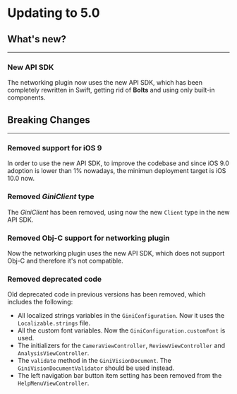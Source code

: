Updating to 5.0
=============================

## What's new?
---

### New API SDK
The networking plugin now uses the new API SDK, which has been completely rewritten in Swift, getting rid of  **Bolts** and using only built-in components.

## Breaking Changes
---

### Removed support for iOS 9
In order to use the new API SDK, to improve the codebase and since iOS 9.0 adoption is lower than 1% nowadays, the minimun deployment target is iOS 10.0 now.

### Removed _GiniClient_ type
The _GiniClient_ has been removed, using now the new `Client` type in the new API SDK.

### Removed Obj-C support for networking plugin
Now the networking plugin uses the new API SDK, which does not support Obj-C and therefore it's not compatible.

### Removed deprecated code
Old deprecated code in previous versions has been removed, which includes the following:
* All localized strings variables in the `GiniConfiguration`. Now it uses the `Localizable.strings` file.
* All the custom font variables. Now the `GiniConfiguration.customFont` is used.
* The initializers for the `CameraViewController`, `ReviewViewController` and `AnalysisViewController`.
* The `validate` method in the `GiniVisionDocument`. The `GiniVisionDocumentValidator` should be used instead.
* The left navigation bar button item setting has been removed from the `HelpMenuViewController`.
